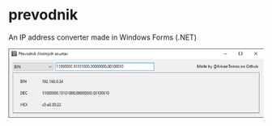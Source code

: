 # prevodnik

An IP address converter made in Windows Forms (.NET)

![Example screenshot](https://github.com/KrivanTomas/prevodnik/blob/main/screenshot.png)

